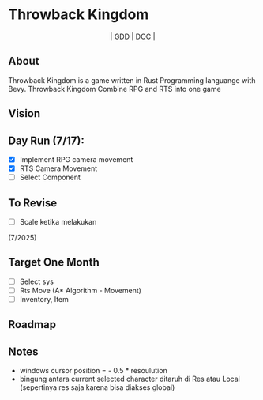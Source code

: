 # Throwback Kingdom

<div align="center">
  |
  <a href="https://github.com/NurHary/Throwback-Kingdom/tree/master/gdd/0-table-of-content.md">GDD</a>
  |
  <a href="https://github.com/NurHary/Throwback-Kingdom/tree/master/gdd/0-table-of-content.md">DOC</a>
  |
</div>

## About
Throwback Kingdom is a game written in Rust Programming languange with Bevy.
Throwback Kingdom Combine RPG and RTS into one game



## Vision


## Day Run (7/17):
- [x] Implement RPG camera movement
- [x] RTS Camera Movement
- [ ] Select Component

## To Revise
- [ ] Scale ketika melakukan

(7/2025)
## Target One Month
- [ ] Select sys
- [ ] Rts Move (A* Algorithm - Movement)
- [ ] Inventory, Item

## Roadmap

## Notes
- windows cursor position = - 0.5 * resoulution
- bingung antara current selected character ditaruh di Res atau Local (sepertinya res saja karena bisa diakses global)
